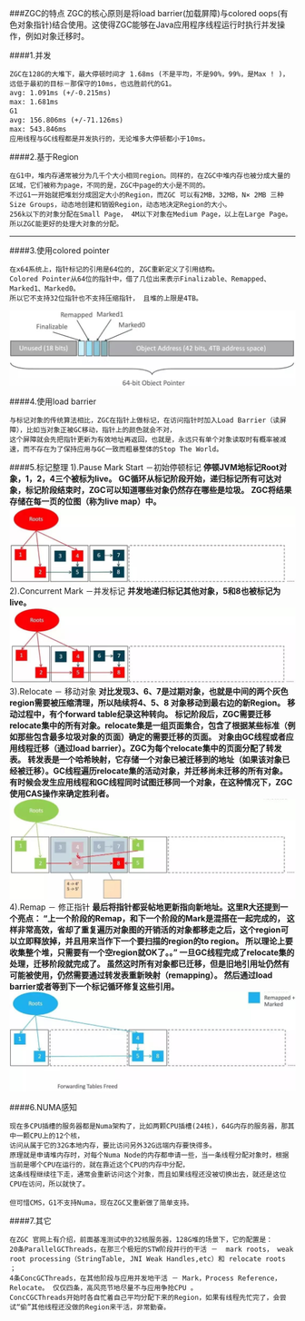 ###ZGC的特点
ZGC的核心原则是将load barrier(加载屏障)与colored oops(有色对象指针)结合使用。这使得ZGC能够在Java应用程序线程运行时执行并发操作，例如对象迁移时。

####1.并发
```
ZGC在128G的大堆下，最大停顿时间才 1.68ms (不是平均，不是90%，99%，是Max ! )，远低于最初的目标－那保守的10ms，也远胜前代的G1。
avg: 1.091ms (+/-0.215ms)
max: 1.681ms
G1
avg: 156.806ms (+/-71.126ms)
max: 543.846ms
应用线程与GC线程都是并发执行的，无论堆多大停顿都小于10ms。
```


####2.基于Region
```
在G1中，堆内存通常被分为几千个大小相同region。同样的，在ZGC中堆内存也被分成大量的区域，它们被称为page，不同的是，ZGC中page的大小是不同的。
不过G1一开始就把堆划分成固定大小的Region，而ZGC 可以有2MB，32MB，N× 2MB 三种Size Groups，动态地创建和销毁Region，动态地决定Region的大小。
256k以下的对象分配在Small Page， 4M以下对象在Medium Page，以上在Large Page。所以ZGC能更好的处理大对象的分配。
```

---------------------

####3.使用colored pointer
```
在x64系统上，指针标记的引用是64位的, ZGC重新定义了引用结构。
Colored Pointer从64位的指针中，借了几位出来表示Finalizable、Remapped、Marked1、Marked0。 
所以它不支持32位指针也不支持压缩指针， 且堆的上限是4TB。
```
![Image text](image/jdk11-object-pointer.jpg)  

####4.使用load barrier
```
与标记对象的传统算法相比，ZGC在指针上做标记，在访问指针时加入Load Barrier（读屏障），比如当对象正被GC移动，指针上的颜色就会不对，
这个屏障就会先把指针更新为有效地址再返回，也就是，永远只有单个对象读取时有概率被减速，而不存在为了保持应用与GC一致而粗暴整体的Stop The World。
```


####5.标记整理
1).Pause Mark Start －初始停顿标记
**停顿JVM地标记Root对象，1，2，4三个被标为live。**
**GC循环从标记阶段开始，递归标记所有可达对象，标记阶段结束时，ZGC可以知道哪些对象仍然存在哪些是垃圾。**
**ZGC将结果存储在每一页的位图（称为live map）中。**
![Image text](image/jdk11-gc-0.jpg)
2).Concurrent Mark －并发标记
**并发地递归标记其他对象，5和8也被标记为live。**
![Image text](image/jdk11-gc-1.jpg)
3).Relocate － 移动对象
**对比发现3、6、7是过期对象，也就是中间的两个灰色region需要被压缩清理，所以陆续将4、5、8  对象移动到最右边的新Region。**
**移动过程中，有个forward table纪录这种转向。**
**标记阶段后，ZGC需要迁移relocate集中的所有对象。relocate集是一组页面集合，包含了根据某些标准（例如那些包含最多垃圾对象的页面）确定的需要迁移的页面。**
**对象由GC线程或者应用线程迁移（通过load barrier）。ZGC为每个relocate集中的页面分配了转发表。**
**转发表是一个哈希映射，它存储一个对象已被迁移到的地址（如果该对象已经被迁移）。GC线程遍历relocate集的活动对象，并迁移尚未迁移的所有对象。**
**有时候会发生应用线程和GC线程同时试图迁移同一个对象，在这种情况下，ZGC使用CAS操作来确定胜利者。**
![Image text](image/jdk11-gc-2.jpg)
4).Remap － 修正指针
**最后将指针都妥帖地更新指向新地址。这里R大还提到一个亮点： “上一个阶段的Remap，和下一个阶段的Mark是混搭在一起完成的，
这样非常高效，省却了重复遍历对象图的开销活的对象都移走之后，这个region可以立即释放掉，并且用来当作下一个要扫描的region的to region。
所以理论上要收集整个堆，只需要有一个空region就OK了。。”
一旦GC线程完成了relocate集的处理，迁移阶段就完成了。
虽然这时所有对象都已迁移，但是旧地引用址仍然有可能被使用，仍然需要通过转发表重新映射（remapping）。
然后通过load barrier或者等到下一个标记循环修复这些引用。**
![Image text](image/jdk11-gc-3.jpg)


####6.NUMA感知
```
现在多CPU插槽的服务器都是Numa架构了，比如两颗CPU插槽(24核)，64G内存的服务器，那其中一颗CPU上的12个核，
访问从属于它的32G本地内存，要比访问另外32G远端内存要快得多。
原理就是申请堆内存时，对每个Numa Node的内存都申请一些，当一条线程分配对象时，根据当前是哪个CPU在运行的，就在靠近这个CPU的内存中分配，
这条线程继续往下走，通常会重新访问这个对象，而且如果线程还没被切换出去，就还是这位CPU在访问，所以就快了。

但可惜CMS，G1不支持Numa，现在ZGC又重新做了简单支持。
```

####7.其它
```
在ZGC 官网上有介绍，前面基准测试中的32核服务器，128G堆的场景下，它的配置是：
20条ParallelGCThreads，在那三个极短的STW阶段并行的干活 －  mark roots， weak root processing（StringTable, JNI Weak Handles,etc）和 relocate roots ；
4条ConcGCThreads，在其他阶段与应用并发地干活 － Mark，Process Reference，Relocate。 仅仅四条，高风亮节地尽量不与应用争抢CPU 。
ConcCGCThreads开始时各自忙着自己平均分配下来的Region，如果有线程先忙完了，会尝试“偷”其他线程还没做的Region来干活，非常勤奋。
```
